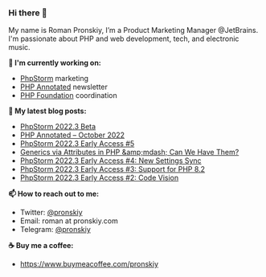 ### Hi there 👋

My name is Roman Pronskiy, I’m a Product Marketing Manager @JetBrains. I'm passionate about PHP and web development, tech, and electronic music.

**👷 I'm currently working on:**
- [PhpStorm](https://jetbrains.com/phpstorm/) marketing
- [PHP Annotated](https://info.jetbrains.com/PHP-Annotated-Subscription.html) newsletter
- [PHP Foundation](http://thephp.foundation/) coordination

**📜 My latest blog posts:**
<!-- BLOG-POST-LIST:START -->
- [PhpStorm 2022.3 Beta](https://blog.jetbrains.com/phpstorm/2022/11/phpstorm-2022-3-beta/)
- [PHP Annotated – October 2022](https://blog.jetbrains.com/phpstorm/2022/11/php-annotated-october-2022/)
- [PhpStorm 2022.3 Early Access #5](https://blog.jetbrains.com/phpstorm/2022/11/phpstorm-2022-3-early-access-5/)
- [Generics via Attributes in PHP &amp;amp;mdash; Can We Have Them?](https://pronskiy.com/blog/generics-via-attributes-in-php/)
- [PhpStorm 2022.3 Early Access #4: New Settings Sync](https://blog.jetbrains.com/phpstorm/2022/10/phpstorm-2022-3-early-access-4-new-settings-sync/)
- [PhpStorm 2022.3 Early Access #3: Support for PHP 8.2](https://blog.jetbrains.com/phpstorm/2022/10/phpstorm-2022-3-early-access-3-support-for-php-8-2/)
- [PhpStorm 2022.3 Early Access #2: Code Vision](https://blog.jetbrains.com/phpstorm/2022/10/phpstorm-2022-3-early-access-2-code-vision/)
<!-- BLOG-POST-LIST:END -->

**📫 How to reach out to me:**
- Twitter: [@pronskiy](https://twitter.com/pronskiy)
- Email: roman at pronskiy.com
- Telegram: [@pronskiy](https://t.me/pronskiy)

**☕️ Buy me a coffee:**
- https://www.buymeacoffee.com/pronskiy

<!--
- 💬 Ask me about [PhpStorm](https://www.jetbrains.com/phpstorm/) and PHP.

Here are some ideas to get you started:

- 🔭 I’m currently working on ...
- 🌱 I’m currently learning ...
- 👯 I’m looking to collaborate on ...
- 🤔 I’m looking for help with ...
- 💬 Ask me about ...
- 📫 How to reach me: ...
- 😄 Pronouns: ...
- ⚡ Fun fact: ...
-->
